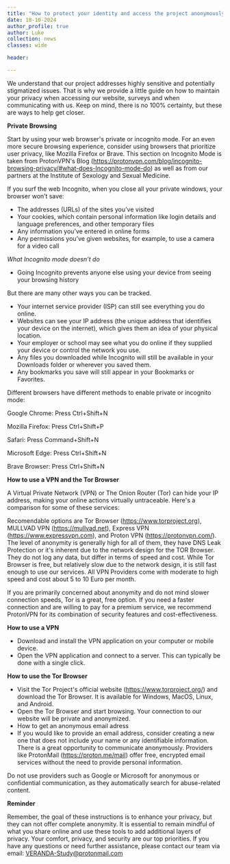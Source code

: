 ```yaml
---
title: "How to protect your identity and access the project anonymously"
date: 18-10-2024
author_profile: true
author: Luke
collection: news
classes: wide

header:

---
```


We understand that our project addresses highly sensitive and potentially stigmatized issues. That is why we provide a little guide on how to maintain your privacy when accessing our website, surveys and when communicating with us. Keep on mind, there is no 100% certainty, but these are ways to help get closer.

**Private Browsing**

Start by using your web browser's private or incognito mode. For an even more secure browsing experience, consider using browsers that prioritize user privacy, like Mozilla Firefox or Brave. This section on Incognito Mode is taken from ProtonVPN's Blog (https://protonvpn.com/blog/incognito-browsing-privacy/#what-does-Incognito-mode-do) as well as from our partners at the Institute of Sexology and Sexual Medicine.

If you surf the web Incognito, when you close all your private windows, your browser won’t save:

- The addresses (URLs) of the sites you’ve visited
- Your cookies, which contain personal information like login details and language preferences, and other temporary files
- Any information you’ve entered in online forms
- Any permissions you’ve given websites, for example, to use a camera for a video call
  
_What Incognito mode doesn’t do_
- Going Incognito prevents anyone else using your device from seeing your browsing history

But there are many other ways you can be tracked.
- Your internet service provider (ISP) can still see everything you do online.
- Websites can see your IP address (the unique address that identifies your device on the internet), which gives them an idea of your physical location.
- Your employer or school may see what you do online if they supplied your device or control the network you use.
- Any files you downloaded while Incognito will still be available in your Downloads folder or wherever you saved them.
- Any bookmarks you save will still appear in your Bookmarks or Favorites.

Different browsers have different methods to enable private or incognito mode:

Google Chrome: Press Ctrl+Shift+N

Mozilla Firefox: Press Ctrl+Shift+P

Safari: Press Command+Shift+N

Microsoft Edge: Press Ctrl+Shift+N

Brave Browser: Press Ctrl+Shift+N


**How to use a VPN and the Tor Browser**


A Virtual Private Network (VPN) or The Onion Router (Tor) can hide your IP address, making your online actions virtually untraceable. Here's a comparison for some of these services:

Recomendable options are Tor Browser (https://www.torproject.org), MULLVAD VPN (https://mullvad.net), Express VPN (https://www.expressvpn.com), and Proton VPN (https://protonvpn.com/). The level of anonymity is generally high for all of them, they have DNS Leak Protection or it's inherent due to the network design for the TOR Browser. They do not log any data, but differ in terms of speed and cost. While Tor Browser is free, but relatively slow due to the network design, it is still fast enough to use our services. All VPN Providers come with moderate to high speed and cost about 5 to 10 Euro per month.

If you are primarily concerned about anonymity and do not mind slower connection speeds, Tor is a great, free option. If you need a faster connection and are willing to pay for a premium service, we recommend ProtonVPN for its combination of security features and cost-effectiveness.

**How to use a VPN**

- Download and install the VPN application on your computer or mobile device.
- Open the VPN application and connect to a server. This can typically be done with a single click.

**How to use the Tor Browser**
- Visit the Tor Project's official website (https://www.torproject.org/) and download the Tor Browser. It is available for Windows, MacOS, Linux, and Android.
- Open the Tor Browser and start browsing. Your connection to our website will be private and anonymized.
- How to get an anonymous email adress
- If you would like to provide an email address, consider creating a new one that does not include your name or any identifiable information. There is a great opportunity to communicate anonymously. Providers like ProtonMail (https://proton.me/mail) offer free, encrypted email services without the need to provide personal information. 

Do not use providers such as Google or Microsoft for anonymous or confidential communication, as they automatically search for abuse-related content.

**Reminder**

Remember, the goal of these instructions is to enhance your privacy, but they can not offer complete anonymity. It is essential to remain mindful of what you share online and use these tools to add additional layers of privacy. Your comfort, privacy, and security are our top priorities. If you have any questions or need further assistance, please contact our team via email: VERANDA-Study@protonmail.com
